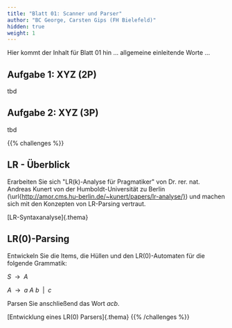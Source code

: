 ```yaml
---
title: "Blatt 01: Scanner und Parser"
author: "BC George, Carsten Gips (FH Bielefeld)"
hidden: true
weight: 1
---
```



Hier kommt der Inhalt für Blatt 01 hin ... allgemeine einleitende Worte ...

## Aufgabe 1: XYZ (2P)

tbd

## Aufgabe 2: XYZ (3P)

tbd



{{% challenges %}}
## LR - Überblick
Erarbeiten Sie sich "LR(k)-Analyse für Pragmatiker" von Dr. rer. nat. Andreas Kunert von der Humboldt-Universität zu Berlin
(\url{http://amor.cms.hu-berlin.de/~kunert/papers/lr-analyse/})
und machen sich mit den Konzepten von LR-Parsing vertraut.

[LR-Syntaxanalyse]{.thema}

##  LR(0)-Parsing
Entwickeln Sie die Items, die Hüllen und den LR(0)-Automaten für die folgende Grammatik:

$S\ \  \rightarrow\ \  A$

$A\ \ \rightarrow \ \ a\ A\ b\ \ \vert\ \ c$

Parsen Sie anschließend das Wort $acb$.

[Entwicklung eines LR(0) Parsers]{.thema}
{{% /challenges %}}
